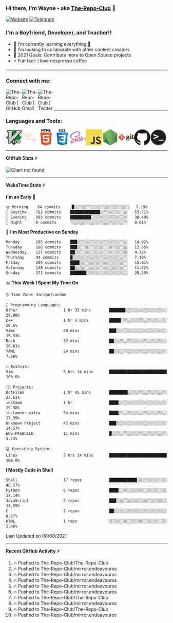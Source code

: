 ### Hi there, I'm Wayne - aka [The-Repo-Club][website] 👋

[![Website](https://img.shields.io/website?label=github.com/The-Repo-Club/&color=orange&style=flat-square&url=https://github.com/The-Repo-Club/)][website]
[![Telegram](https://img.shields.io/badge/Chat%20on-Telegram-orange.svg?color=orange&logo=telegram&style=flat-square)][telegram]

### I'm a Boyfriend, Developer, and Teacher!!

- 🌱 I’m currently learning everything 🤣
- 👯 I’m looking to collaborate with other content creators
- 🥅 2021 Goals: Contribute more to Open Source projects
- ⚡ Fun fact: I love nespresso coffee

---
### Connect with me:

[<img align="left" alt="The-Repo-Club | GitHub" width="50px" src="https://cdn.jsdelivr.net/npm/simple-icons@v3/icons/github.svg" />][website]
[<img align="left" alt="The-Repo-Club | Gmail" width="50px" src="https://cdn.jsdelivr.net/npm/simple-icons@v3/icons/gmail.svg" />][email]
[<img align="left" alt="The-Repo-Club | Twitter" width="50px" src="https://cdn.jsdelivr.net/npm/simple-icons@v3/icons/telegram.svg" />][telegram]

[website]: https://github.com/The-Repo-Club/
[email]: mailto:wayne6324@gmail.com
[telegram]: https://t.me/TheRepoClub

<br />
<br />
<br />

---
### Languages and Tools:

<img align="left" alt="Vim" width="50px" src="https://raw.githubusercontent.com/github/explore/80688e429a7d4ef2fca1e82350fe8e3517d3494d/topics/vim/vim.png" />
<img align="left" alt="Fish" width="50px" src="https://raw.githubusercontent.com/github/explore/80688e429a7d4ef2fca1e82350fe8e3517d3494d/topics/fish/fish.png" />
<img align="left" alt="HTML5" width="50px" src="https://raw.githubusercontent.com/github/explore/80688e429a7d4ef2fca1e82350fe8e3517d3494d/topics/html/html.png" />
<img align="left" alt="CSS3" width="50px" src="https://raw.githubusercontent.com/github/explore/80688e429a7d4ef2fca1e82350fe8e3517d3494d/topics/css/css.png" />
<img align="left" alt="Sass" width="50px" src="https://raw.githubusercontent.com/github/explore/80688e429a7d4ef2fca1e82350fe8e3517d3494d/topics/sass/sass.png" />
<img align="left" alt="JavaScript" width="50px" src="https://raw.githubusercontent.com/github/explore/80688e429a7d4ef2fca1e82350fe8e3517d3494d/topics/javascript/javascript.png" />
<img align="left" alt="Node.js" width="50px" src="https://raw.githubusercontent.com/github/explore/80688e429a7d4ef2fca1e82350fe8e3517d3494d/topics/nodejs/nodejs.png" />
<img align="left" alt="Git" width="50px" src="https://raw.githubusercontent.com/github/explore/80688e429a7d4ef2fca1e82350fe8e3517d3494d/topics/git/git.png" />
<img align="left" alt="GitHub" width="50px" src="https://raw.githubusercontent.com/github/explore/78df643247d429f6cc873026c0622819ad797942/topics/github/github.png" />
<img align="left" alt="Terminal" width="50px" src="https://raw.githubusercontent.com/github/explore/80688e429a7d4ef2fca1e82350fe8e3517d3494d/topics/terminal/terminal.png" />

<br />
<br />
<br />

---

**GitHub Stats ⚡**

![Chart not found](https://github-readme-stats.vercel.app/api?username=The-Repo-Club&theme=tokyonight&show_icons=true&count_private=true&hide_border=true&include_all_commits=true&custom_title=The-Repo-Club%27s+GitHub+Stats)


---

**WakaTime Stats ⚡**

<!--START_SECTION:waka-->
**I'm an Early 🐤** 

```text
🌞 Morning    94 commits     █░░░░░░░░░░░░░░░░░░░░░░░░   7.19% 
🌆 Daytime    702 commits    █████████████░░░░░░░░░░░░   53.71% 
🌃 Evening    503 commits    █████████░░░░░░░░░░░░░░░░   38.49% 
🌙 Night      8 commits      ░░░░░░░░░░░░░░░░░░░░░░░░░   0.61%

```
📅 **I'm Most Productive on Sunday** 

```text
Monday       195 commits    ███░░░░░░░░░░░░░░░░░░░░░░   14.92% 
Tuesday      168 commits    ███░░░░░░░░░░░░░░░░░░░░░░   12.85% 
Wednesday    127 commits    ██░░░░░░░░░░░░░░░░░░░░░░░   9.72% 
Thursday     94 commits     █░░░░░░░░░░░░░░░░░░░░░░░░   7.19% 
Friday       204 commits    ████░░░░░░░░░░░░░░░░░░░░░   15.61% 
Saturday     148 commits    ██░░░░░░░░░░░░░░░░░░░░░░░   11.32% 
Sunday       371 commits    ███████░░░░░░░░░░░░░░░░░░   28.39%

```


📊 **This Week I Spent My Time On** 

```text
⌚︎ Time Zone: Europe/London

💬 Programming Languages: 
Other                    1 hr 33 mins        ███████░░░░░░░░░░░░░░░░░░   29.88% 
C++                      1 hr 4 mins         █████░░░░░░░░░░░░░░░░░░░░   20.6% 
VimL                     48 mins             ███░░░░░░░░░░░░░░░░░░░░░░   15.33% 
Bash                     33 mins             ██░░░░░░░░░░░░░░░░░░░░░░░   10.61% 
YAML                     24 mins             ██░░░░░░░░░░░░░░░░░░░░░░░   7.88%

🔥 Editors: 
Vim                      5 hrs 14 mins       █████████████████████████   100.0%

🐱‍💻 Projects: 
DotFiles                 1 hr 45 mins        ████████░░░░░░░░░░░░░░░░░   33.61% 
instawm                  1 hr                ████░░░░░░░░░░░░░░░░░░░░░   19.38% 
instamenu-extra          54 mins             ████░░░░░░░░░░░░░░░░░░░░░   17.39% 
Unknown Project          45 mins             ███░░░░░░░░░░░░░░░░░░░░░░   14.57% 
EOS-PKGBUILD             11 mins             █░░░░░░░░░░░░░░░░░░░░░░░░   3.74%

💻 Operating System: 
Linux                    5 hrs 14 mins       █████████████████████████   100.0%

```

**I Mostly Code in Shell** 

```text
Shell                    17 repos            ████████████░░░░░░░░░░░░░   48.57% 
Python                   6 repos             ████░░░░░░░░░░░░░░░░░░░░░   17.14% 
JavaScript               5 repos             ███░░░░░░░░░░░░░░░░░░░░░░   14.29% 
C                        3 repos             ██░░░░░░░░░░░░░░░░░░░░░░░   8.57% 
HTML                     1 repo              ░░░░░░░░░░░░░░░░░░░░░░░░░   2.86%

```



 Last Updated on 08/08/2021
<!--END_SECTION:waka-->

---

**Recent GitHub Activity :zap:**

<!--START_SECTION:activity-->
1. 🔥 Pushed to The-Repo-Club/The-Repo-Club
2. 🔥 Pushed to The-Repo-Club/mirror.endeavouros
3. 🔥 Pushed to The-Repo-Club/mirror.endeavouros
4. 🔥 Pushed to The-Repo-Club/mirror.endeavouros
5. 🔥 Pushed to The-Repo-Club/mirror.endeavouros
6. 🔥 Pushed to The-Repo-Club/mirror.endeavouros
7. 🔥 Pushed to The-Repo-Club/The-Repo-Club
8. 🔥 Pushed to The-Repo-Club/mirror.endeavouros
9. 🔥 Pushed to The-Repo-Club/The-Repo-Club
10. 🔥 Pushed to The-Repo-Club/mirror.endeavouros
<!--END_SECTION:activity-->